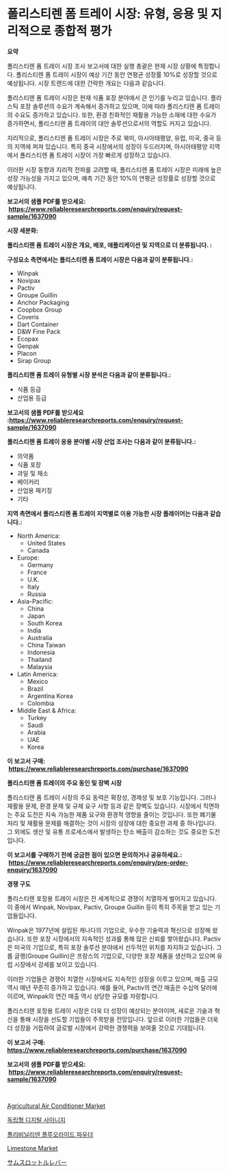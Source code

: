 <p><h1>폴리스티렌 폼 트레이 시장: 유형, 응용 및 지리적으로 종합적 평가</h1></p><p><strong>요약</strong></p>
<p><p>폴리스티렌 폼 트레이 시장 조사 보고서에 대한 실행 총괄은 현재 시장 상황에 특정합니다. 폴리스티렌 폼 트레이 시장이 예상 기간 동안 연평균 성장률 10%로 성장할 것으로 예상됩니다. 시장 트렌드에 대한 간략한 개요는 다음과 같습니다.</p><p>폴리스티렌 폼 트레이 시장은 현재 식품 포장 분야에서 큰 인기를 누리고 있습니다. 플라스틱 포장 솔루션의 수요가 계속해서 증가하고 있으며, 이에 따라 폴리스티렌 폼 트레이의 수요도 증가하고 있습니다. 또한, 환경 친화적인 재활용 가능한 소재에 대한 수요가 증가하면서, 폴리스티렌 폼 트레이의 대안 솔루션으로서의 역할도 커지고 있습니다.</p><p>지리적으로, 폴리스티렌 폼 트레이 시장은 주로 북미, 아시아태평양, 유럽, 미국, 중국 등의 지역에 퍼져 있습니다. 특히 중국 시장에서의 성장이 두드러지며, 아시아태평양 지역에서 폴리스티렌 폼 트레이 시장이 가장 빠르게 성장하고 있습니다.</p><p>이러한 시장 동향과 지리적 전파를 고려할 때, 폴리스티렌 폼 트레이 시장은 미래에 높은 성장 가능성을 가지고 있으며, 예측 기간 동안 10%의 연평균 성장률로 성장할 것으로 예상됩니다.</p></p>
<p><strong>보고서의 샘플 PDF를 받으세요: &nbsp;<a href="https://www.reliableresearchreports.com/enquiry/request-sample/1637090">https://www.reliableresearchreports.com/enquiry/request-sample/1637090</a></strong></p>
<p><strong>시장 세분화:</strong></p>
<p><strong> 폴리스티렌 폼 트레이 시장은 개요, 배포, 애플리케이션 및 지역으로 더 분류됩니다. :</strong></p>
<p><strong>구성요소 측면에서는 폴리스티렌 폼 트레이 시장은 다음과 같이 분류됩니다.:</strong></p>
<p><ul><li>Winpak</li><li>Novipax</li><li>Pactiv</li><li>Groupe Guillin</li><li>Anchor Packaging</li><li>Coopbox Group</li><li>Coveris</li><li>Dart Container</li><li>D&W Fine Pack</li><li>Ecopax</li><li>Genpak</li><li>Placon</li><li>Sirap Group</li></ul></p>
<p><strong> 폴리스티렌 폼 트레이 유형별 시장 분석은 다음과 같이 분류됩니다.:</strong></p>
<p><ul><li>식품 등급</li><li>산업용 등급</li></ul></p>
<p><strong>보고서의 샘플 PDF를 받으세요 :<a href="https://www.reliableresearchreports.com/enquiry/request-sample/1637090">https://www.reliableresearchreports.com/enquiry/request-sample/1637090</a></strong></p>
<p><strong> 폴리스티렌 폼 트레이 응용 분야별 시장 산업 조사는 다음과 같이 분류됩니다.:</strong></p>
<p><ul><li>의약품</li><li>식품 포장</li><li>과일 및 채소</li><li>베이커리</li><li>산업용 패키징</li><li>기타</li></ul></p>
<p><strong>지역 측면에서 폴리스티렌 폼 트레이 지역별로 이용 가능한 시장 플레이어는 다음과 같습니다.:</strong></p>
<p><ul>
    <li>
        North America:
        <ul>
            <li>United States</li>
            <li>Canada</li>
        </ul>
    </li>
    <li>
        Europe:
        <ul>
            <li>Germany</li>
            <li>France</li>
            <li>U.K.</li>
            <li>Italy</li>
            <li>Russia</li>
        </ul>
    </li>
    <li>
        Asia-Pacific:
        <ul>
            <li>China</li>
            <li>Japan</li>
            <li>South Korea</li>
            <li>India</li>
            <li>Australia</li>
            <li>China Taiwan</li>
            <li>Indonesia</li>
            <li>Thailand</li>
            <li>Malaysia</li>
        </ul>
    </li>
    <li>
        Latin America:
        <ul>
            <li>Mexico</li>
            <li>Brazil</li>
            <li>Argentina Korea</li>
            <li>Colombia</li>
        </ul>
    </li>
    <li>
        Middle East & Africa:
        <ul>
            <li>Turkey</li>
            <li>Saudi</li>
            <li>Arabia</li>
            <li>UAE</li>
            <li>Korea</li>
        </ul>
    </li>
    </ul></p>
<p><strong>이 보고서 구매: &nbsp;<a href="https://www.reliableresearchreports.com/purchase/1637090">https://www.reliableresearchreports.com/purchase/1637090</a></strong></p>
<p><strong>폴리스티렌 폼 트레이의 주요 동인 및 장벽 시장</strong></p>
<p><p>폴리스티렌 폼 트레이 시장의 주요 동력은 확장성, 경제성 및 보호 기능입니다. 그러나 재활용 문제, 환경 문제 및 규제 요구 사항 등과 같은 장벽도 있습니다. 시장에서 직면하는 주요 도전은 지속 가능한 제품 요구와 환경적 영향을 줄이는 것입니다. 또한 폐기물 처리 및 재활용 문제를 해결하는 것이 시장의 성장에 대한 중요한 과제 중 하나입니다. 그 외에도 생산 및 유통 프로세스에서 발생하는 탄소 배출이 감소하는 것도 중요한 도전입니다.</p></p>
<p><strong>이 보고서를 구매하기 전에 궁금한 점이 있으면 문의하거나 공유하세요.: &nbsp;<a href="https://www.reliableresearchreports.com/enquiry/pre-order-enquiry/1637090">https://www.reliableresearchreports.com/enquiry/pre-order-enquiry/1637090</a></strong></p>
<p><strong>경쟁 구도</strong></p>
<p><p>폴리스티렌 포장용 트레이 시장은 전 세계적으로 경쟁이 치열하게 벌어지고 있습니다. 이 중에서 Winpak, Novipax, Pactiv, Groupe Guillin 등이 특히 주목을 받고 있는 기업들입니다.</p><p>Winpak은 1977년에 설립된 캐나다의 기업으로, 우수한 기술력과 혁신으로 성장해 왔습니다. 또한 포장 시장에서의 지속적인 성과를 통해 많은 신뢰를 쌓아왔습니다. Pactiv은 미국의 기업으로, 특히 포장 솔루션 분야에서 선두적인 위치를 차지하고 있습니다. 그룹 글랭(Groupe Guillin)은 프랑스의 기업으로, 다양한 포장 제품을 생산하고 있으며 유럽 시장에서 강세를 보이고 있습니다.</p><p>이러한 기업들은 경쟁이 치열한 시장에서도 지속적인 성장을 이루고 있으며, 매출 규모 역시 매년 꾸준히 증가하고 있습니다. 예를 들어, Pactiv의 연간 매출은 수십억 달러에 이르며, Winpak의 연간 매출 역시 상당한 규모를 자랑합니다.</p><p>폴리스티렌 포장용 트레이 시장은 더욱 더 성장이 예상되는 분야이며, 새로운 기술과 혁신을 통해 시장을 선도할 기업들이 주목받을 전망입니다. 앞으로 이러한 기업들은 더욱 더 성장을 거듭하여 글로벌 시장에서 강력한 경쟁력을 보여줄 것으로 기대됩니다.</p></p>
<p><strong>이 보고서 구매: &nbsp; <a href="https://www.reliableresearchreports.com/purchase/1637090">https://www.reliableresearchreports.com/purchase/1637090</a></strong></p>
<p><strong>보고서의 샘플 PDF를 받으세요: &nbsp;<a href="https://www.reliableresearchreports.com/enquiry/request-sample/1637090">https://www.reliableresearchreports.com/enquiry/request-sample/1637090</a></strong><strong></strong></p>
<p>&nbsp;</p>
<p><p><a href="https://issuu.com/reportprime-2/docs/agricultural-air-conditioner-market-size-2030.pptx">Agricultural Air Conditioner Market</a></p><p><a href="https://github.com/FelipeGrrady654556/Market-Research-Report-List-1/blob/main/18255147986.md">독립형 디지털 사이니지</a></p><p><a href="https://github.com/vss5505pa7z1p/Market-Research-Report-List-1/blob/main/83665967985.md">폴리비닐리덴 플루오라이드 파우더</a></p><p><a href="https://gratis-rainforest-2ca.notion.site/Limestone-Market-Provides-a-Comprehensive-Analysis-Including-a-Macro-Overview-of-the-Market-as-well--be2bc12d56f24339a87dd89c525f9f71">Limestone Market</a></p><p><a href="https://medium.com/@lenorakris2023/%E3%82%B5%E3%83%A0%E3%82%B9%E3%83%AD%E3%83%83%E3%83%88%E3%83%AB%E3%83%AC%E3%83%90%E3%83%BC%E5%B8%82%E5%A0%B4%E3%81%AE%E8%A6%8F%E6%A8%A1-cagr-%E3%83%88%E3%83%AC%E3%83%B3%E3%83%892024-2030-f0035764a945">サムスロットルレバー</a></p></p>